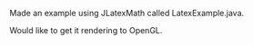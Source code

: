 Made an example using JLatexMath called LatexExample.java.

Would like to get it rendering to OpenGL.